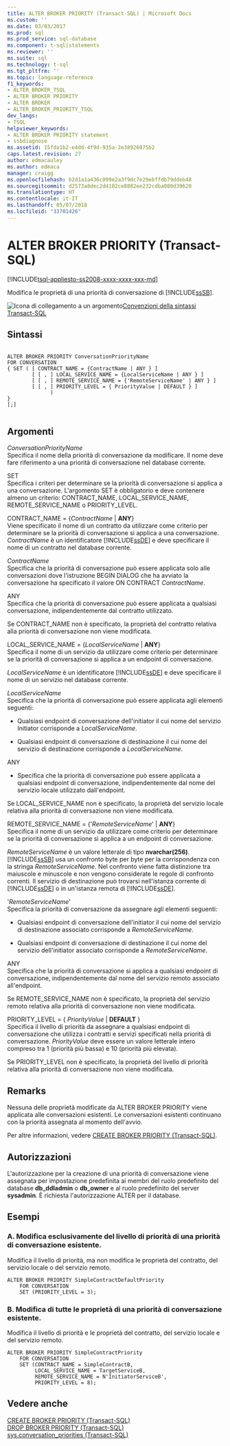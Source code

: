 ```yaml
---
title: ALTER BROKER PRIORITY (Transact-SQL) | Microsoft Docs
ms.custom: ''
ms.date: 03/03/2017
ms.prod: sql
ms.prod_service: sql-database
ms.component: t-sql|statements
ms.reviewer: ''
ms.suite: sql
ms.technology: t-sql
ms.tgt_pltfrm: ''
ms.topic: language-reference
f1_keywords:
- ALTER_BROKER_TSQL
- ALTER BROKER PRIORITY
- ALTER BROKER
- ALTER_BROKER_PRIORITY_TSQL
dev_langs:
- TSQL
helpviewer_keywords:
- ALTER BROKER PRIORITY statement
- ssbdiagnose
ms.assetid: 15fda1b2-e4dd-4f9d-935a-2e38926075b2
caps.latest.revision: 27
author: edmacauley
ms.author: edmaca
manager: craigg
ms.openlocfilehash: b2d1a1a436c099e2a3f9dc7e29ebffdb79ddeb48
ms.sourcegitcommit: d2573a8dec2d4102ce8882ee232cdba080d39628
ms.translationtype: HT
ms.contentlocale: it-IT
ms.lasthandoff: 05/07/2018
ms.locfileid: "33701426"
---
```

# <a name="alter-broker-priority-transact-sql"></a>ALTER BROKER PRIORITY (Transact-SQL)
[!INCLUDE[tsql-appliesto-ss2008-xxxx-xxxx-xxx-md](../../includes/tsql-appliesto-ss2008-xxxx-xxxx-xxx-md.md)]

  Modifica le proprietà di una priorità di conversazione di [!INCLUDE[ssSB](../../includes/sssb-md.md)].  
  
 ![Icona di collegamento a un argomento](../../database-engine/configure-windows/media/topic-link.gif "Icona di collegamento a un argomento")[Convenzioni della sintassi Transact-SQL](../../t-sql/language-elements/transact-sql-syntax-conventions-transact-sql.md)  
  
## <a name="syntax"></a>Sintassi  
  
```  
  
ALTER BROKER PRIORITY ConversationPriorityName  
FOR CONVERSATION  
{ SET ( [ CONTRACT_NAME = {ContractName | ANY } ]  
        [ [ , ] LOCAL_SERVICE_NAME = {LocalServiceName | ANY } ]  
        [ [ , ] REMOTE_SERVICE_NAME = {'RemoteServiceName' | ANY } ]  
        [ [ , ] PRIORITY_LEVEL = { PriorityValue | DEFAULT } ]  
              )  
}  
[;]  
  
```  
  
## <a name="arguments"></a>Argomenti  
 *ConversationPriorityName*  
 Specifica il nome della priorità di conversazione da modificare. Il nome deve fare riferimento a una priorità di conversazione nel database corrente.  
  
 SET  
 Specifica i criteri per determinare se la priorità di conversazione si applica a una conversazione. L'argomento SET è obbligatorio e deve contenere almeno un criterio: CONTRACT_NAME, LOCAL_SERVICE_NAME, REMOTE_SERVICE_NAME o PRIORITY_LEVEL.  
  
 CONTRACT_NAME = {*ContractName* | **ANY**}  
 Viene specificato il nome di un contratto da utilizzare come criterio per determinare se la priorità di conversazione si applica a una conversazione. *ContractName* è un identificatore [!INCLUDE[ssDE](../../includes/ssde-md.md)] e deve specificare il nome di un contratto nel database corrente.  
  
 *ContractName*  
 Specifica che la priorità di conversazione può essere applicata solo alle conversazioni dove l'istruzione BEGIN DIALOG che ha avviato la conversazione ha specificato il valore ON CONTRACT *ContractName*.  
  
 ANY  
 Specifica che la priorità di conversazione può essere applicata a qualsiasi conversazione, indipendentemente dal contratto utilizzato.  
  
 Se CONTRACT_NAME non è specificato, la proprietà del contratto relativa alla priorità di conversazione non viene modificata.  
  
 LOCAL_SERVICE_NAME = {*LocalServiceName* | **ANY**}  
 Specifica il nome di un servizio da utilizzare come criterio per determinare se la priorità di conversazione si applica a un endpoint di conversazione.  
  
 *LocalServiceName* è un identificatore [!INCLUDE[ssDE](../../includes/ssde-md.md)] e deve specificare il nome di un servizio nel database corrente.  
  
 *LocalServiceName*  
 Specifica che la priorità di conversazione può essere applicata agli elementi seguenti:  
  
-   Qualsiasi endpoint di conversazione dell'initiator il cui nome del servizio Initiator corrisponde a *LocalServiceName*.  
  
-   Qualsiasi endpoint di conversazione di destinazione il cui nome del servizio di destinazione corrisponde a *LocalServiceName*.  
  
 ANY  
 -   Specifica che la priorità di conversazione può essere applicata a qualsiasi endpoint di conversazione, indipendentemente dal nome del servizio locale utilizzato dall'endpoint.  
  
 Se LOCAL_SERVICE_NAME non è specificato, la proprietà del servizio locale relativa alla priorità di conversazione non viene modificata.  
  
 REMOTE_SERVICE_NAME = {'*RemoteServiceName*' | **ANY**}  
 Specifica il nome di un servizio da utilizzare come criterio per determinare se la priorità di conversazione si applica a un endpoint di conversazione.  
  
 *RemoteServiceName* è un valore letterale di tipo **nvarchar(256)**. [!INCLUDE[ssSB](../../includes/sssb-md.md)] usa un confronto byte per byte per la corrispondenza con la stringa *RemoteServiceName*. Nel confronto viene fatta distinzione tra maiuscole e minuscole e non vengono considerate le regole di confronto correnti. Il servizio di destinazione può trovarsi nell'istanza corrente di [!INCLUDE[ssDE](../../includes/ssde-md.md)] o in un'istanza remota di [!INCLUDE[ssDE](../../includes/ssde-md.md)].  
  
 '*RemoteServiceName*'  
 Specifica la priorità di conversazione da assegnare agli elementi seguenti:  
  
-   Qualsiasi endpoint di conversazione dell'initiator il cui nome del servizio di destinazione associato corrisponde a *RemoteServiceName*.  
  
-   Qualsiasi endpoint di conversazione di destinazione il cui nome del servizio dell'initiator associato corrisponde a *RemoteServiceName*.  
  
 ANY  
 Specifica che la priorità di conversazione si applica a qualsiasi endpoint di conversazione, indipendentemente dal nome del servizio remoto associato all'endpoint.  
  
 Se REMOTE_SERVICE_NAME non è specificato, la proprietà del servizio remoto relativa alla priorità di conversazione non viene modificata.  
  
 PRIORITY_LEVEL = { *PriorityValue* | **DEFAULT** }  
 Specifica il livello di priorità da assegnare a qualsiasi endpoint di conversazione che utilizza i contratti e servizi specificati nella priorità di conversazione. *PriorityValue* deve essere un valore letterale intero compreso tra 1 (priorità più bassa) e 10 (priorità più elevata).  
  
 Se PRIORITY_LEVEL non è specificato, la proprietà del livello di priorità relativa alla priorità di conversazione non viene modificata.  
  
## <a name="remarks"></a>Remarks  
 Nessuna delle proprietà modificate da ALTER BROKER PRIORITY viene applicata alle conversazioni esistenti. Le conversazioni esistenti continuano con la priorità assegnata al momento dell'avvio.  
  
 Per altre informazioni, vedere [CREATE BROKER PRIORITY &#40;Transact-SQL&#41;](../../t-sql/statements/create-broker-priority-transact-sql.md).  
  
## <a name="permissions"></a>Autorizzazioni  
 L'autorizzazione per la creazione di una priorità di conversazione viene assegnata per impostazione predefinita ai membri del ruolo predefinito del database **db_ddladmin** o **db_owner** e al ruolo predefinito del server **sysadmin**. È richiesta l'autorizzazione ALTER per il database.  
  
## <a name="examples"></a>Esempi  
  
### <a name="a-changing-only-the-priority-level-of-an-existing-conversation-priority"></a>A. Modifica esclusivamente del livello di priorità di una priorità di conversazione esistente.  
 Modifica il livello di priorità, ma non modifica le proprietà del contratto, del servizio locale o del servizio remoto.  
  
```  
ALTER BROKER PRIORITY SimpleContractDefaultPriority  
    FOR CONVERSATION  
    SET (PRIORITY_LEVEL = 3);  
```  
  
### <a name="b-changing-all-of-the-properties-of-an-existing-conversation-priority"></a>B. Modifica di tutte le proprietà di una priorità di conversazione esistente.  
 Modifica il livello di priorità e le proprietà del contratto, del servizio locale e del servizio remoto.  
  
```  
ALTER BROKER PRIORITY SimpleContractPriority  
    FOR CONVERSATION  
    SET (CONTRACT_NAME = SimpleContractB,  
         LOCAL_SERVICE_NAME = TargetServiceB,  
         REMOTE_SERVICE_NAME = N'InitiatorServiceB',  
         PRIORITY_LEVEL = 8);  
```  
  
## <a name="see-also"></a>Vedere anche  
 [CREATE BROKER PRIORITY &#40;Transact-SQL&#41;](../../t-sql/statements/create-broker-priority-transact-sql.md)   
 [DROP BROKER PRIORITY &#40;Transact-SQL&#41;](../../t-sql/statements/drop-broker-priority-transact-sql.md)   
 [sys.conversation_priorities &#40;Transact-SQL&#41;](../../relational-databases/system-catalog-views/sys-conversation-priorities-transact-sql.md)  
  
  
